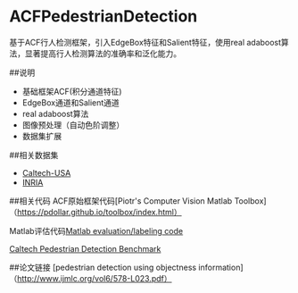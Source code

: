 # ACFPedestrianDetection
基于ACF行人检测框架，引入EdgeBox特征和Salient特征，使用real adaboost算法，显著提高行人检测算法的准确率和泛化能力。

##说明
* 基础框架ACF(积分通道特征)
* EdgeBox通道和Salient通道
* real adaboost算法
* 图像预处理（自动色阶调整）
* 数据集扩展

##相关数据集
* [Caltech-USA](http://www.vision.caltech.edu/Image_Datasets/CaltechPedestrians/datasets/USA/)
* [INRIA](http://pascal.inrialpes.fr/data/human/)

##相关代码
ACF原始框架代码[Piotr's Computer Vision Matlab Toolbox]（https://pdollar.github.io/toolbox/index.html）

Matlab评估代码[Matlab evaluation/labeling code](http://www.vision.caltech.edu/Image_Datasets/CaltechPedestrians/code/code3.2.1.zip)

[Caltech Pedestrian Detection Benchmark](http://www.vision.caltech.edu/Image_Datasets/CaltechPedestrians/)

##论文链接
[pedestrian detection using objectness information]（http://www.ijmlc.org/vol6/578-L023.pdf）


